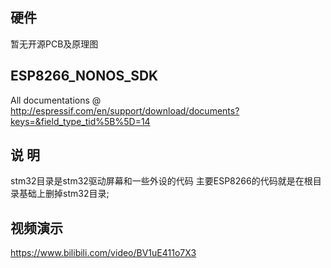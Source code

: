 ## 硬件
暂无开源PCB及原理图

## ESP8266_NONOS_SDK
All documentations @ http://espressif.com/en/support/download/documents?keys=&field_type_tid%5B%5D=14
## 说 明
stm32目录是stm32驱动屏幕和一些外设的代码
主要ESP8266的代码就是在根目录基础上删掉stm32目录;

## 视频演示
https://www.bilibili.com/video/BV1uE411o7X3
